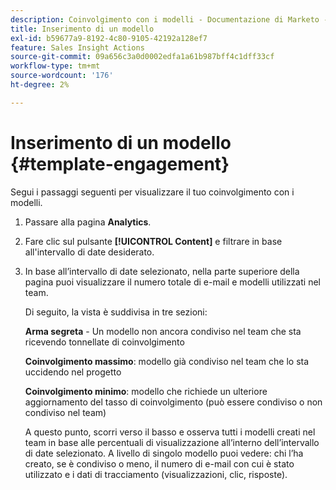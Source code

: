 ```yaml
---
description: Coinvolgimento con i modelli - Documentazione di Marketo - Documentazione del prodotto
title: Inserimento di un modello
exl-id: b59677a9-8192-4c80-9105-42192a128ef7
feature: Sales Insight Actions
source-git-commit: 09a656c3a0d0002edfa1a61b987bff4c1dff33cf
workflow-type: tm+mt
source-wordcount: '176'
ht-degree: 2%

---
```


# Inserimento di un modello {#template-engagement}

Segui i passaggi seguenti per visualizzare il tuo coinvolgimento con i modelli.

1. Passare alla pagina **Analytics**.

1. Fare clic sul pulsante **[!UICONTROL Content]** e filtrare in base all&#39;intervallo di date desiderato.

1. In base all’intervallo di date selezionato, nella parte superiore della pagina puoi visualizzare il numero totale di e-mail e modelli utilizzati nel team.

   Di seguito, la vista è suddivisa in tre sezioni:

   **Arma segreta** - Un modello non ancora condiviso nel team che sta ricevendo tonnellate di coinvolgimento

   **Coinvolgimento massimo**: modello già condiviso nel team che lo sta uccidendo nel progetto

   **Coinvolgimento minimo**: modello che richiede un ulteriore aggiornamento del tasso di coinvolgimento (può essere condiviso o non condiviso nel team)

   A questo punto, scorri verso il basso e osserva tutti i modelli creati nel team in base alle percentuali di visualizzazione all’interno dell’intervallo di date selezionato. A livello di singolo modello puoi vedere: chi l’ha creato, se è condiviso o meno, il numero di e-mail con cui è stato utilizzato e i dati di tracciamento (visualizzazioni, clic, risposte).
